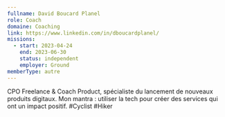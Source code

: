 ```yaml
---
fullname: David Boucard Planel
role: Coach
domaine: Coaching
link: https://www.linkedin.com/in/dboucardplanel/
missions:
  - start: 2023-04-24
    end: 2023-06-30
    status: independent
    employer: Ground
memberType: autre
---
```


CPO Freelance & Coach Product, spécialiste du lancement de nouveaux produits digitaux. Mon mantra : utiliser la tech pour créer des services qui ont un impact positif. 
#Cyclist #Hiker
